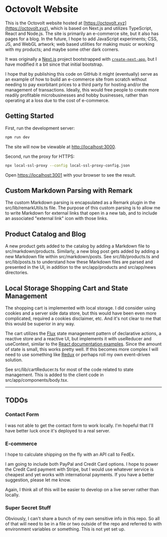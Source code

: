 # Octovolt Website

This is the Octovolt website hosted at [https://octovolt.xyz](https://octovolt.xyz), which is based on Next.js and utilizes TypeScript, React and Node.js. The site is primarily an e-commerce site, but it also has pages for a blog. In the future, I hope to add JavaScript experiments; CSS, JS, and WebGL artwork; web based utilities for making music or working with my products; and maybe some other dark corners.  

It was originally a [Next.js](https://nextjs.org/) project bootstrapped with [`create-next-app`](https://github.com/vercel/next.js/tree/canary/packages/create-next-app), but I have modified it a bit since that initial bootstrap.

I hope that by publishing this code on GitHub it might (eventually) serve as an example of how to build an e-commerce site from scratch without needing to pay exorbitant prices to a third party for hosting and/or the management of transactions. Ideally, this would free people to create more readily profitable microbusinesses and hobby businesses, rather than operating at a loss due to the cost of e-commerce.

## Getting Started

First, run the development server:

```bash
npm run dev
```

The site will now be viewable at [http://localhost:3000](http://localhost:3000). 

Second, run the proxy for HTTPS:

```bash
npx local-ssl-proxy --config local-ssl-proxy-config.json
```

Open [https://localhost:3001](https://localhost:3001) with your browser to see the result.

## Custom Markdown Parsing with Remark

The custom Markdown parsing is encapsulated as a Remark plugin in the src/lib/remarkUtils.ts file. The purpose of this custom parsing is to allow me to write Markdown for external links that open in a new tab, and to include an associated "external link" icon with those links.

## Product Catalog and Blog

A new product gets added to the catalog by adding a Markdown file to src/markdown/products. Similarly, a new blog post gets added by adding a new Markdown file within src/markdown/posts. See src/lib/products.ts and src/lib/posts.ts to understand how these Markdown files are parsed and presented in the UI, in addition to the src/app/products and src/app/news directories.

## Local Storage Shopping Cart and State Management

The shopping cart is implemented with local storage. I did consider using cookies and a server side data store, but this would have been even more complicated, required a cookies disclaimer, etc. And it's not clear to me that this would be superior in any way.

The cart utilizes the [Flux](https://legacy.reactjs.org/blog/2014/05/06/flux.html) state management pattern of declarative actions, a reactive store and a reactive UI, but implements it with useReducer and useContext, similar to the [React documentation examples](https://react.dev/learn/scaling-up-with-reducer-and-context). Since the amount of state is small, this works pretty well. If this becomes more complex I will need to use something like [Redux](https://redux.js.org/) or perhaps roll my own event-driven solution.

See src/lib/cartReducer.ts for most of the code related to state management. This is added to the client code in src/app/components/body.tsx.

---------

## TODOs

### Contact Form

I was not able to get the contact form to work locally. I'm hopeful that I'll have better luck once it's deployed to a real server.

### E-commerce

I hope to calculate shipping on the fly with an API call to FedEx.

I am going to include both PayPal and Credit Card options. I hope to power the Credit Card payment with Stripe, but I would use whatever service is cheapest and yet works with international payments. If you have a better suggestion, please let me know. 

Again, I think all of this will be easier to develop on a live server rather than locally.

### Super Secret Stuff

Obviously, I can't share a bunch of my own sensitive info in this repo. So all of that will need to be in a file or two outside of the repo and referred to with environment variables or something. This is not yet set up. 
